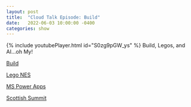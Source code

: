 ```yaml
---
layout: post
title:  "Cloud Talk Episode: Build"
date:   2022-06-03 10:00:00 -0400
categories: show
--- 
```

{% include youtubePlayer.html id="S0zg9pGW_ys" %} 
Build, Legos, and AI...oh My!

[Build](https://news.microsoft.com/build-2022-book-of-news/)

[Lego NES](https://www.youtube.com/watch?v=oRrVwfp0CXg)

[MS Power Apps](https://powerapps.microsoft.com/)

[Scottish Summit](https://scottishsummit.com/scottish-summit-2022-speakers/)